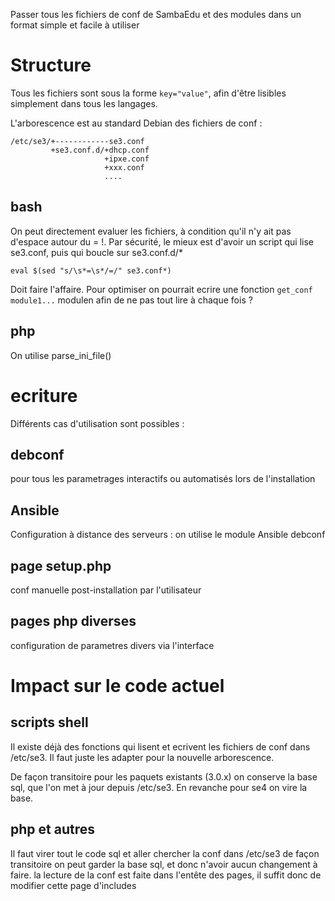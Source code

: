 Passer tous les fichiers de conf de SambaEdu et des modules dans un format simple et facile à utiliser

# Structure

Tous les fichiers sont sous la forme `key="value"`, afin d'être lisibles simplement dans tous les langages.

L'arborescence est au standard Debian des fichiers de conf :
```
/etc/se3/+------------se3.conf
         +se3.conf.d/+dhcp.conf
                     +ipxe.conf
                     +xxx.conf
                     ....
```
## bash
On peut directement evaluer les fichiers, à condition qu'il n'y ait pas d'espace autour du = !. Par sécurité, le mieux est d'avoir un script qui lise se3.conf, puis qui boucle sur se3.conf.d/*

```
eval $(sed "s/\s*=\s*/=/" se3.conf*)
```
Doit faire l'affaire. Pour optimiser on pourrait ecrire une fonction `get_conf module1...` modulen afin de ne pas tout lire à chaque fois ?

## php
On utilise parse_ini_file()

# ecriture

Différents cas d'utilisation sont possibles : 

## debconf
pour tous les parametrages interactifs ou automatisés lors de l'installation
## Ansible
Configuration à distance des serveurs : on utilise le module Ansible debconf
## page setup.php
conf manuelle  post-installation par l'utilisateur
## pages php diverses
configuration de parametres divers via l'interface


# Impact sur le code actuel 

## scripts shell

Il existe déjà des fonctions qui lisent et ecrivent les fichiers de conf dans /etc/se3. Il faut juste les adapter pour la nouvelle arborescence. 

De façon transitoire pour les paquets existants (3.0.x) on conserve la base sql, que l'on met à jour depuis /etc/se3. En revanche pour se4 on vire la base. 

## php et autres 

Il faut virer tout le code sql et aller chercher la conf dans /etc/se3
de façon transitoire on peut garder la base sql, et donc n'avoir aucun changement à faire.
la lecture de la conf est faite dans l'entête des pages, il suffit donc de modifier cette page d'includes 





                     
